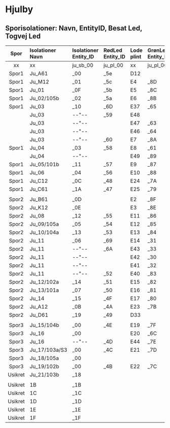 # Hjulby

## Sporisolationer: Navn, EntityID, Besat Led, Togvej Led

|Spor|Isolationer Navn|Isolationer Entity_ID|RødLed Entity_ID|Lode plint|GrønLed Entity_ID|Lode plint|||
|:---:|:---|:---|:---|:---|:---|:---|:---:|:---:|
|xx|xx|ju_sb_00|ju_pl_00|xx|ju_pl_00|xx|||
|Spor1|Ju_A61|_00|_5e|D12||xx|||
|Spor1|Ju_M12|_01|_5c|E4|_8D|D14|||
|Spor1|Ju_01|_0F|_5b|E5|_8C|D15|||
|Spor1|Ju_02/105b|_02|_5a|E6|_8B|D16|||
|Spor1|Ju_03|_10|_6D|E37|_65|E45|||
||Ju_03|--"--|_59|E48||D17|||
||Ju_03|--"--||E47|_63|E33|||
||Ju_03|--"--||E46|_64|E36|||
||Ju_03|--"--|_60|E7|_8A|E38|||
|Spor1|Ju_04|_03|_58|E8|_61|D18|||
||Ju_04|--"--||E49|_89|E37|||
|Spor1|Ju_05/101b|_11|_57|E9|_87|D19|||
|Spor1|Ju_06|_04|_56|E10|_88|D20|||
|Spor1|Ju_C12|_0C|_48|E24|_7A|D34|||
|Spor1|Ju_C61|_1A|_47|E25|_79|D35|||
|||||||
|Spor2|Ju_B61|_0D||E2|_8F|D11|||
|Spor2|Ju_K12|_0E||E3|_8E|D13|||
|Spor2|Ju_08|_12|_55|E11|_86|D21|||
|Spor2|Ju_09/105a|_05|_54|E12|_85|D22|||
|Spor2|Ju_10/104a|_13|_53|E13|_84|D23|||
|Spor2|Ju_11|_06|_69|E14|_31|D24|||
|Spor2|Ju_11|--"--|_6A|E43|_33||||
|Spor2|Ju_11|--"--||E42|_30||||
|Spor2|Ju_11|--"--||E41|_32||||
|Spor2|Ju_11|--"--|_52|E40|_83||||
|Spor2|Ju_12/102a|_14|_51|E15|_82|D25|||
|Spor2|Ju_13/101a|_07|_50|E16|_81|D26|||
|Spor2|Ju_14|_15|_4F|E17|_80|D27|||
|Spor2|Ju_A12|_0B|_4A|E23|_7B|D32|||
|Spor2|Ju_D61|_19|_49|D33|||||
|||||||
|Spor3|Ju_15/104b|_00|_4E|E19|_7F|D28|||
|Spor3|Ju_16|_00||E20|_6C|D29|||
|Spor3|Ju_16|--"--|_4D|E44|_7E||||
|Spor3|Ju_17/103a/S3|_00|_4C|E21|_7D|D30|||
|Spor3|Ju_18/105a|_00|||||||
|Spor3|Ju_19/102b|_00|_4B|E22|_7C|D31|||
|Usikret|Ju_21/103b|_18|||||||
|||||||
|Usikret| 1B|_1B|||
|Usikret| 1C|_1C|||
|Usikret| 1D|_1D|||
|Usikret| 1E|_1E|||
|Usikret| 1F|_1F|||


